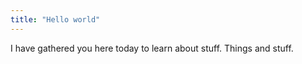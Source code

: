 ```yaml
---
title: "Hello world"
---
```


I have gathered you here today to learn about stuff. Things and stuff.
